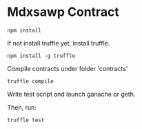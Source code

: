 # Mdxsawp Contract

```shell
npm install
```

If not install truffle yet, install truffle.
```shell
npm install -g truffle
```


Compile contracts under folder 'contracts'
```shell
truffle compile
```

Write test script and launch ganache or geth. 

Then, run:
```shell
truffle test
```
